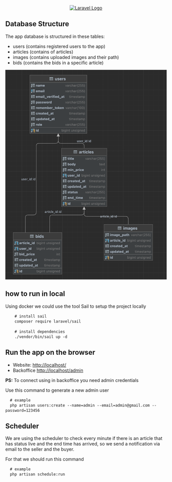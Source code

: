 <p align="center"><a href="https://laravel.com" target="_blank"><img src="https://raw.githubusercontent.com/laravel/art/master/logo-lockup/5%20SVG/2%20CMYK/1%20Full%20Color/laravel-logolockup-cmyk-red.svg" width="400" alt="Laravel Logo"></a></p>

## Database Structure

The app database is structured in these tables:

- users (contains registered users to the app)
- articles (contains of articles)
- images (contains uploaded images and their path)
- bids (contains the bids in a specific article)

![Diagram](screenshots/diagram.png)

## how to run in local

Using docker we could use the tool Sail to setup the project locally

```shell
    # install sail
    composer require laravel/sail
    
    # install dependencies
    ./vendor/bin/sail up -d
```

## Run the app on the browser

- Website:
[http://localhost/](http://localhost/)
- Backoffice
[http://localhost/admin](http://localhost/admin)

**PS:** To connect using in backoffice you need admin credentials

Use this command to generate a new admin user

```shell
  # example
  php artisan users:create --name=admin --email=admin@gmail.com --password=123456
```

## Scheduler

We are using the scheduler to check every minute if there is an article that has status live and the end time has arrived, so we send a notification via email to the seller and the buyer.

For that we should run this command

```shell
  # example
  php artisan schedule:run
```

